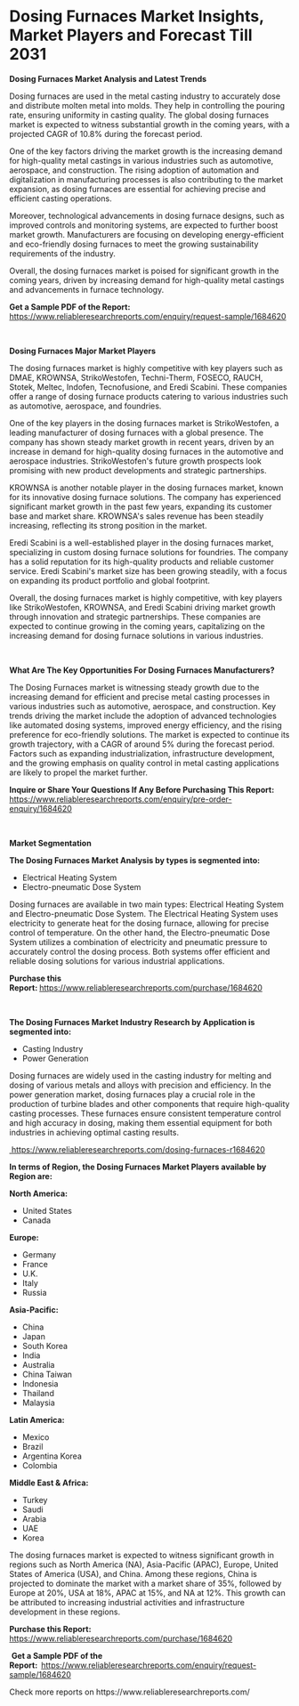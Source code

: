 <p><h1>Dosing Furnaces Market Insights, Market Players and Forecast Till 2031</h1></p><p><strong>Dosing Furnaces Market Analysis and Latest Trends</strong></p>
<p><p>Dosing furnaces are used in the metal casting industry to accurately dose and distribute molten metal into molds. They help in controlling the pouring rate, ensuring uniformity in casting quality. The global dosing furnaces market is expected to witness substantial growth in the coming years, with a projected CAGR of 10.8% during the forecast period. </p><p>One of the key factors driving the market growth is the increasing demand for high-quality metal castings in various industries such as automotive, aerospace, and construction. The rising adoption of automation and digitalization in manufacturing processes is also contributing to the market expansion, as dosing furnaces are essential for achieving precise and efficient casting operations.</p><p>Moreover, technological advancements in dosing furnace designs, such as improved controls and monitoring systems, are expected to further boost market growth. Manufacturers are focusing on developing energy-efficient and eco-friendly dosing furnaces to meet the growing sustainability requirements of the industry.</p><p>Overall, the dosing furnaces market is poised for significant growth in the coming years, driven by increasing demand for high-quality metal castings and advancements in furnace technology.</p></p>
<p><strong>Get a Sample PDF of the Report:&nbsp;</strong> <a href="https://www.reliableresearchreports.com/enquiry/request-sample/1684620">https://www.reliableresearchreports.com/enquiry/request-sample/1684620</a></p>
<p>&nbsp;</p>
<p><strong>Dosing Furnaces Major Market Players</strong></p>
<p><p>The dosing furnaces market is highly competitive with key players such as DMAE, KROWNSA, StrikoWestofen, Techni-Therm, FOSECO, RAUCH, Stotek, Meltec, Indofen, Tecnofusione, and Eredi Scabini. These companies offer a range of dosing furnace products catering to various industries such as automotive, aerospace, and foundries.</p><p>One of the key players in the dosing furnaces market is StrikoWestofen, a leading manufacturer of dosing furnaces with a global presence. The company has shown steady market growth in recent years, driven by an increase in demand for high-quality dosing furnaces in the automotive and aerospace industries. StrikoWestofen's future growth prospects look promising with new product developments and strategic partnerships.</p><p>KROWNSA is another notable player in the dosing furnaces market, known for its innovative dosing furnace solutions. The company has experienced significant market growth in the past few years, expanding its customer base and market share. KROWNSA's sales revenue has been steadily increasing, reflecting its strong position in the market.</p><p>Eredi Scabini is a well-established player in the dosing furnaces market, specializing in custom dosing furnace solutions for foundries. The company has a solid reputation for its high-quality products and reliable customer service. Eredi Scabini's market size has been growing steadily, with a focus on expanding its product portfolio and global footprint.</p><p>Overall, the dosing furnaces market is highly competitive, with key players like StrikoWestofen, KROWNSA, and Eredi Scabini driving market growth through innovation and strategic partnerships. These companies are expected to continue growing in the coming years, capitalizing on the increasing demand for dosing furnace solutions in various industries.</p></p>
<p>&nbsp;</p>
<p><strong>What Are The Key Opportunities For Dosing Furnaces Manufacturers?</strong></p>
<p><p>The Dosing Furnaces market is witnessing steady growth due to the increasing demand for efficient and precise metal casting processes in various industries such as automotive, aerospace, and construction. Key trends driving the market include the adoption of advanced technologies like automated dosing systems, improved energy efficiency, and the rising preference for eco-friendly solutions. The market is expected to continue its growth trajectory, with a CAGR of around 5% during the forecast period. Factors such as expanding industrialization, infrastructure development, and the growing emphasis on quality control in metal casting applications are likely to propel the market further.</p></p>
<p><strong>Inquire or Share Your Questions If Any Before Purchasing This Report:</strong> <a href="https://www.reliableresearchreports.com/enquiry/pre-order-enquiry/1684620">https://www.reliableresearchreports.com/enquiry/pre-order-enquiry/1684620</a></p>
<p>&nbsp;</p>
<p><strong>Market Segmentation</strong></p>
<p><strong>The Dosing Furnaces Market Analysis by types is segmented into:</strong></p>
<p><ul><li>Electrical Heating System</li><li>Electro-pneumatic Dose System</li></ul></p>
<p><p>Dosing furnaces are available in two main types: Electrical Heating System and Electro-pneumatic Dose System. The Electrical Heating System uses electricity to generate heat for the dosing furnace, allowing for precise control of temperature. On the other hand, the Electro-pneumatic Dose System utilizes a combination of electricity and pneumatic pressure to accurately control the dosing process. Both systems offer efficient and reliable dosing solutions for various industrial applications.</p></p>
<p><strong>Purchase this Report:&nbsp;</strong><a href="https://www.reliableresearchreports.com/purchase/1684620">https://www.reliableresearchreports.com/purchase/1684620</a></p>
<p>&nbsp;</p>
<p><strong>The Dosing Furnaces Market Industry Research by Application is segmented into:</strong></p>
<p><ul><li>Casting Industry</li><li>Power Generation</li></ul></p>
<p><p>Dosing furnaces are widely used in the casting industry for melting and dosing of various metals and alloys with precision and efficiency. In the power generation market, dosing furnaces play a crucial role in the production of turbine blades and other components that require high-quality casting processes. These furnaces ensure consistent temperature control and high accuracy in dosing, making them essential equipment for both industries in achieving optimal casting results.</p></p>
<p><a href="https://www.reliableresearchreports.com/dosing-furnaces-r1684620">&nbsp;https://www.reliableresearchreports.com/dosing-furnaces-r1684620</a></p>
<p><strong>In terms of Region, the Dosing Furnaces Market Players available by Region are:</strong></p>
<p>
    <p> <strong> North America: </strong>
        <ul>
            <li>United States</li>
            <li>Canada</li>
        </ul>
        </p> 
    <p> <strong> Europe: </strong>
        <ul>
            <li>Germany</li>
            <li>France</li>
            <li>U.K.</li>
            <li>Italy</li>
            <li>Russia</li>
        </ul>
        </p> 
    <p> <strong> Asia-Pacific: </strong>
        <ul>
            <li>China</li>
            <li>Japan</li>
            <li>South Korea</li>
            <li>India</li>
            <li>Australia</li>
            <li>China Taiwan</li>
            <li>Indonesia</li>
            <li>Thailand</li>
            <li>Malaysia</li>
        </ul>
        </p> 
    <p> <strong> Latin America: </strong>
        <ul>
            <li>Mexico</li>
            <li>Brazil</li>
            <li>Argentina Korea</li>
            <li>Colombia</li>
        </ul>
        </p> 
    <p> <strong> Middle East & Africa: </strong>
        <ul>
            <li>Turkey</li>
            <li>Saudi</li>
            <li>Arabia</li>
            <li>UAE</li>
            <li>Korea</li>
        </ul>
    </p>
    </p>
<p><p>The dosing furnaces market is expected to witness significant growth in regions such as North America (NA), Asia-Pacific (APAC), Europe, United States of America (USA), and China. Among these regions, China is projected to dominate the market with a market share of 35%, followed by Europe at 20%, USA at 18%, APAC at 15%, and NA at 12%. This growth can be attributed to increasing industrial activities and infrastructure development in these regions.</p></p>
<p><strong>Purchase this Report: </strong><a href="https://www.reliableresearchreports.com/purchase/1684620">https://www.reliableresearchreports.com/purchase/1684620</a></p>
<p>&nbsp;<strong>Get a Sample PDF of the Report:&nbsp;&nbsp;</strong><a href="https://www.reliableresearchreports.com/enquiry/request-sample/1684620">https://www.reliableresearchreports.com/enquiry/request-sample/1684620</a></p>
<p><strong></strong></p>
<p>Check more reports on https://www.reliableresearchreports.com/</p>